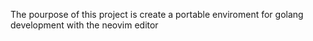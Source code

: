 The pourpose of this project is create a portable enviroment for golang development with the neovim editor

